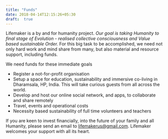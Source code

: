 ```yaml
---
title: "Funds"
date: 2018-04-14T12:15:26+05:30
draft:  true 
---
```


Lifemaker is a by and for humanity project. *Our goal is taking Humanity to final stage of Evolution - realised collective consciousness and Value based sustainable Order.* For this big task to be accomplished, we need not only hard work and mind share from many, but also material and resource support, including funds. 

We need funds for these immediate goals 

* Register a not-for-profit organisation
* Setup a space for education, sustainability and immersive co-living in Dharamsala, HP, India. This will take curious guests from all across the world.
* Develop and host our online social network, and apps, to collaborate and share remotely
* Travel, events and operational costs
* Necessity based sustainability of full time volunteers and teachers

If you are keen to invest financially, into the future of your family and all Humanity, please send an email to lifemakerus@gmail.com. Lifemaker welcomes your support with all its heart. 

